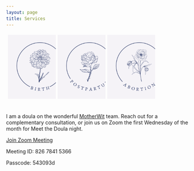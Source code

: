 ```yaml
---
layout: page
title: Services
---
```

<style>

/* Create three equal columns that floats next to each other */
.column {
  float: left;
  width: 25%;
  padding: 5px;
}

/* Clear floats after the columns */
.row:after {
  content: "";
  display: table;
  clear: both;
}

.card {
    width: 175px;
    height: 195px;
    position: relative;
    display: inline-block;
}
.card .img-top {
    display: none;
    position: absolute;
    top: 0;
    left: 0;
    z-index: 99;
}
.card:hover .img-top {
    display: inline;
}

.center {
        text-align: center;
      }

</style>

<div class="row">
<div class="center">

  <div class="column">
    <div class="card">
      <a href="/birth">
        <img src="assets/images/BirthBlue.svg" width="175" alt="Birth" />
        <img src="assets/images/BirthPink.svg" width="175" alt="Birth" class="img-top" />
      </a>
    </div>
  </div>

  <div class="column">
    <div class="card">
      <a href="/postpartum">
        <img src="assets/images/PostBlue.svg" width="175" alt="Postpartum" />
        <img src="assets/images/PostPink.svg" width="175" alt="Postpartum" class="img-top" />
      </a>
    </div>
  </div>


  <div class="column">
    <div class="card">
      <a href="/abortion">
        <img src="assets/images/AbortionBlue.svg" width="175" alt="Abortion" />
        <img src="assets/images/AbortionPink.svg" width="175" alt="Abortion" class="img-top" />
      </a>
    </div>
  </div>

</div>
</div>


<div>
  
  <p>I am a doula on the wonderful <a href="https://ottawa.motherwit.ca/">MotherWit</a> team. Reach out for a complementary consultation, or join us on Zoom the first Wednesday of the month for Meet the Doula night.</p>
  
  <p><a href="https://us02web.zoom.us/j/82678415366?pwd=K3VueVkwSjIxbzVDY1lJRnEvdWFHdz09&fbclid=IwAR12d1T1haSEX-7YB3xqXgEV8_iBdznj5zssvvN16_IvexSu2iJI-REXIvs">Join Zoom Meeting</a></p>
  <p>Meeting ID: 826 7841 5366</p>
  <p>Passcode: 543093d</p>
  
</div>

<img src=""></img>
